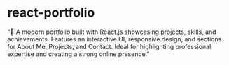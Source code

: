 # react-portfolio
 "🚀 A modern portfolio built with React.js showcasing projects, skills, and achievements. Features an interactive UI, responsive design, and sections for About Me, Projects, and Contact. Ideal for highlighting professional expertise and creating a strong online presence."
